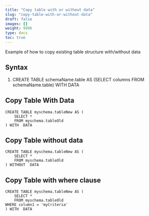 ```yaml
---
title: "Copy table with or without data"
slug: "copy-table-with-or-without-data"
draft: false
images: []
weight: 9996
type: docs
toc: true
---
```


Example of how to copy existing table structure with/without data

## Syntax
 1. CREATE TABLE schemaName.table AS (SELECT columns FROM
    schemaName.table) WITH DATA

## Copy Table With Data
    CREATE TABLE myschema.tableNew AS (
        SELECT *
        FROM myschema.tableOld
    ) WITH  DATA

## Copy Table without data
    CREATE TABLE myschema.tableNew AS (
        SELECT *
        FROM myschema.tableOld
    ) WITHOUT  DATA

## Copy Table with where clause
    CREATE TABLE myschema.tableNew AS (
        SELECT *
        FROM myschema.tableOld
    WHERE column1 = 'myCriteria'
    ) WITH  DATA

